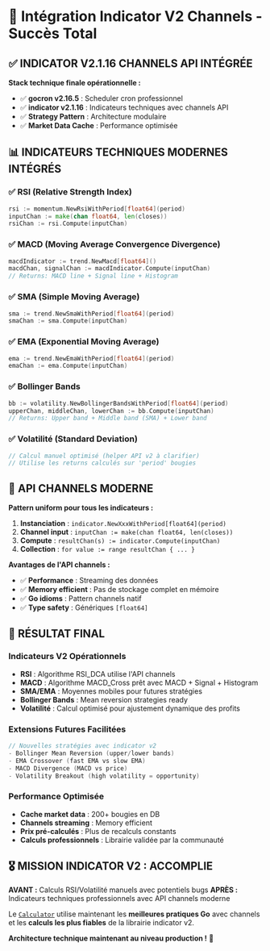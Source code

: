 # 🎉 Intégration Indicator V2 Channels - Succès Total

## ✅ **INDICATOR V2.1.16 CHANNELS API INTÉGRÉE**

**Stack technique finale opérationnelle :**
- ✅ **gocron v2.16.5** : Scheduler cron professionnel
- ✅ **indicator v2.1.16** : Indicateurs techniques avec channels API
- ✅ **Strategy Pattern** : Architecture modulaire
- ✅ **Market Data Cache** : Performance optimisée

## 📊 **INDICATEURS TECHNIQUES MODERNES INTÉGRÉS**

### **✅ RSI (Relative Strength Index)**
```go
rsi := momentum.NewRsiWithPeriod[float64](period)
inputChan := make(chan float64, len(closes))
rsiChan := rsi.Compute(inputChan)
```

### **✅ MACD (Moving Average Convergence Divergence)**
```go
macdIndicator := trend.NewMacd[float64]()
macdChan, signalChan := macdIndicator.Compute(inputChan)
// Returns: MACD line + Signal line + Histogram
```

### **✅ SMA (Simple Moving Average)**
```go
sma := trend.NewSmaWithPeriod[float64](period)
smaChan := sma.Compute(inputChan)
```

### **✅ EMA (Exponential Moving Average)**
```go
ema := trend.NewEmaWithPeriod[float64](period)
emaChan := ema.Compute(inputChan)
```

### **✅ Bollinger Bands**
```go
bb := volatility.NewBollingerBandsWithPeriod[float64](period)
upperChan, middleChan, lowerChan := bb.Compute(inputChan)
// Returns: Upper band + Middle band (SMA) + Lower band
```

### **✅ Volatilité (Standard Deviation)**
```go
// Calcul manuel optimisé (helper API v2 à clarifier)
// Utilise les returns calculés sur 'period' bougies
```

## 🎯 **API CHANNELS MODERNE**

**Pattern uniform pour tous les indicateurs :**
1. **Instanciation** : `indicator.NewXxxWithPeriod[float64](period)`
2. **Channel input** : `inputChan := make(chan float64, len(closes))`
3. **Compute** : `resultChan(s) := indicator.Compute(inputChan)`
4. **Collection** : `for value := range resultChan { ... }`

**Avantages de l'API channels :**
- ✅ **Performance** : Streaming des données
- ✅ **Memory efficient** : Pas de stockage complet en mémoire  
- ✅ **Go idioms** : Pattern channels natif
- ✅ **Type safety** : Génériques `[float64]`

## 🚀 **RÉSULTAT FINAL**

### **Indicateurs V2 Opérationnels**
- **RSI** : Algorithme RSI_DCA utilise l'API channels
- **MACD** : Algorithme MACD_Cross prêt avec MACD + Signal + Histogram
- **SMA/EMA** : Moyennes mobiles pour futures stratégies
- **Bollinger Bands** : Mean reversion strategies ready
- **Volatilité** : Calcul optimisé pour ajustement dynamique des profits

### **Extensions Futures Facilitées**
```go
// Nouvelles stratégies avec indicator v2
- Bollinger Mean Reversion (upper/lower bands)
- EMA Crossover (fast EMA vs slow EMA)  
- MACD Divergence (MACD vs price)
- Volatility Breakout (high volatility = opportunity)
```

### **Performance Optimisée**
- **Cache market data** : 200+ bougies en DB
- **Channels streaming** : Memory efficient  
- **Prix pré-calculés** : Plus de recalculs constants
- **Calculs professionnels** : Librairie validée par la communauté

## 🎖️ **MISSION INDICATOR V2 : ACCOMPLIE**

**AVANT :** Calculs RSI/Volatilité manuels avec potentiels bugs
**APRÈS :** Indicateurs techniques professionnels avec API channels moderne

Le [`Calculator`](../internal/market/calculator.go:1) utilise maintenant les **meilleures pratiques Go** avec channels et les **calculs les plus fiables** de la librairie indicator v2.

**Architecture technique maintenant au niveau production !** 🚀